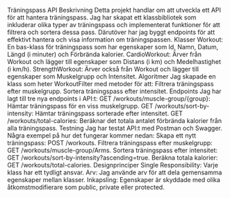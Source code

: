 Träningspass API
Beskrivning
Detta projekt handlar om att utveckla ett API för att hantera träningspass. Jag har skapat ett klassbibliotek som inkluderar olika typer av träningspass och implementerat funktioner för att filtrera och sortera dessa pass. Därutöver har jag byggt endpoints för att effektivt hantera och visa information om träningspassen.
Klasser
Workout: En bas-klass för träningspass som har egenskaper som Id, Namn, Datum, Längd (i minuter) och Förbrända kalorier.
CardioWorkout: Ärver från Workout och lägger till egenskaper som Distans (i km) och Medelhastighet (i km/h).
StrengthWorkout: Ärver också från Workout och lägger till egenskaper som Muskelgrupp och Intensitet.
Algoritmer
Jag skapade en klass som heter WorkoutFilter med metoder för att:
Filtrera träningspass efter muskelgrupp.
Sortera träningspass efter intensitet.
Endpoints
Jag har lagt till tre nya endpoints i API:t:
GET /workouts/muscle-group/{group}: Hämtar träningspass för en viss muskelgrupp.
GET /workouts/sort-by-intensity: Hämtar träningspass sorterade efter intensitet.
GET /workouts/total-calories: Beräknar det totala antalet förbrända kalorier från alla träningspass.
Testning
Jag har testat API:t med Postman och Swagger. Några exempel på hur det fungerar kommer nedan:
Skapa ett nytt träningspass: POST /workouts.
Filtrera träningspass efter muskelgrupp: GET /workouts/muscle-group/Arms.
Sortera träningspass efter intensitet: GET /workouts/sort-by-intensity?ascending=true.
Beräkna totala kalorier: GET /workouts/total-calories.
Designprinciper
Single Responsibility: Varje klass har ett tydligt ansvar.
Arv: Jag använde arv för att dela gemensamma egenskaper mellan klasser.
Inkapsling: Egenskaper är skyddade med olika åtkomstmodifierare som public, private eller protected.

